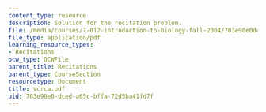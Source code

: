```yaml
---
content_type: resource
description: Solution for the recitation problem.
file: /media/courses/7-012-introduction-to-biology-fall-2004/703e90e0dceda65cbffa72d5ba41fd7f_scrca.pdf
file_type: application/pdf
learning_resource_types:
- Recitations
ocw_type: OCWFile
parent_title: Recitations
parent_type: CourseSection
resourcetype: Document
title: scrca.pdf
uid: 703e90e0-dced-a65c-bffa-72d5ba41fd7f
---
```

